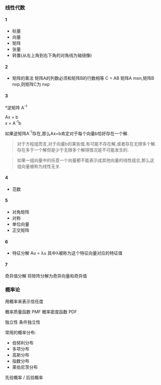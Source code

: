 ### 线性代数
#### 1
* 标量 
* 向量 
* 矩阵
* 张量
* 转置(从左上角到右下角的对角线为轴镜像)

#### 2
* 矩阵的乘法 矩阵A的列数必须和矩阵B的行数相等
C = AB
矩阵A mxn,矩阵B nxp,则矩阵C为 nxp 

#### 3
*逆矩阵  A<sup>-1</sup>

 Ax = b  
 x = A<sup>-1</sup>b
 
 如果逆矩阵A<sup>-1</sup>存在,那么Ax=b肯定对于每个向量b恰好存在一个解.
 
>对于方程组而言,对于向量b的某些值,有可能不存在解,或者存在无限多个解.存在多于一个解但是少于无限多个解得情况是不可能发生的.

>如果一组向量中的任意一个向量都不能表示成其他向量的线性组合,那么这组向量被称为线性无关.

#### 4
* 范数

#### 5
* 对角矩阵
* 对称
* 单位向量
* 正交矩阵

#### 6
* 特征分解
Aυ = λυ 其中λ被称为这个特征向量对应的特征值

#### 7
奇异值分解
将矩阵分解为奇异向量和奇异值


### 概率论
用概率来表示信任度 

概率质量函数 PMF
概率密度函数 PDF

独立性
条件独立性

常用的概率分布:
* 伯努利分布
* 多项分布
* 高斯分布
* 指数分布
* 莱伯尼茨分布


先验概率 / 后验概率


